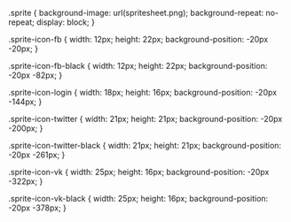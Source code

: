 .sprite {
    background-image: url(spritesheet.png);
    background-repeat: no-repeat;
    display: block;
}

.sprite-icon-fb {
    width: 12px;
    height: 22px;
    background-position: -20px -20px;
}

.sprite-icon-fb-black {
    width: 12px;
    height: 22px;
    background-position: -20px -82px;
}

.sprite-icon-login {
    width: 18px;
    height: 16px;
    background-position: -20px -144px;
}

.sprite-icon-twitter {
    width: 21px;
    height: 21px;
    background-position: -20px -200px;
}

.sprite-icon-twitter-black {
    width: 21px;
    height: 21px;
    background-position: -20px -261px;
}

.sprite-icon-vk {
    width: 25px;
    height: 16px;
    background-position: -20px -322px;
}

.sprite-icon-vk-black {
    width: 25px;
    height: 16px;
    background-position: -20px -378px;
}
